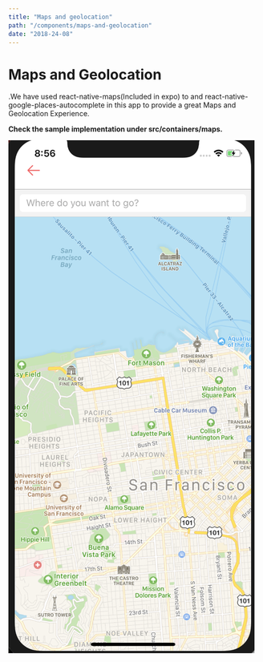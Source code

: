 ```yaml
---
title: "Maps and geolocation"
path: "/components/maps-and-geolocation"
date: "2018-24-08"
---
```


# Maps and Geolocation

.We have used react-native-maps\(Included in expo\) to and react-native-google-places-autocomplete in this app to provide a great Maps and Geolocation Experience. 

**Check the sample implementation under src/containers/maps.**

![Maps](/assets/screen-shot-2018-04-22-at-8.56.23-pm.png)



